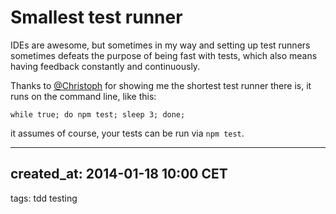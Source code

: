 # Smallest test runner

IDEs are awesome, but sometimes in my way and setting up test runners
sometimes defeats the purpose of being fast with tests, which also
means having feedback constantly and continuously.

Thanks to
[@Christoph](http://twitter.com/c089) for showing me the shortest
test runner there is, it runs on the command line, like this:

    while true; do npm test; sleep 3; done;

it assumes of course, your tests can be run via `npm test`.

---
created_at: 2014-01-18 10:00 CET
---
tags:
tdd
testing

